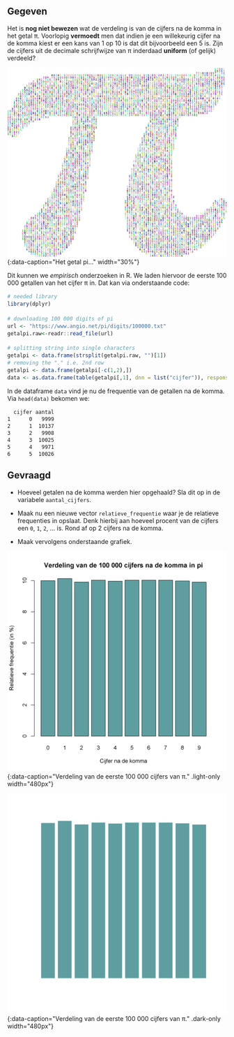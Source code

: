 ## Gegeven

Het is **nog niet bewezen** wat de verdeling is van de cijfers na de komma in het getal π. Voorlopig **vermoedt** men dat indien je een willekeurig cijfer na de komma kiest er een kans van 1 op 10 is dat dit bijvoorbeeld een 5 is. Zijn de cijfers uit de decimale schrijfwijze van π inderdaad **uniform** (of gelijk) verdeeld?

![Het getal pi...](media/getal_pi.png "Het getal pi..."){:data-caption="Het getal pi..." width="30%"}

Dit kunnen we *empirisch* onderzoeken in R. We laden hiervoor de eerste 100 000 getallen van het cijfer π in. Dat kan via onderstaande code:

```R
# needed library
library(dplyr)

# downloading 100 000 digits of pi
url <- "https://www.angio.net/pi/digits/100000.txt"
getalpi.raw<-readr::read_file(url)

# splitting string into single characters
getalpi <- data.frame(strsplit(getalpi.raw, "")[1])
# removing the "." i.e. 2nd row
getalpi <- data.frame(getalpi[-c(1,2),])
data <- as.data.frame(table(getalpi[,1], dnn = list("cijfer")), responseName = "aantal")
```

In de dataframe `data` vind je nu de frequentie van de getallen na de komma. Via `head(data)` bekomen we:

```
  cijfer aantal
1      0   9999
2      1  10137
3      2   9908
4      3  10025
5      4   9971
6      5  10026
```

## Gevraagd


- Hoeveel getalen na de komma werden hier opgehaald? Sla dit op in de variabele `aantal_cijfers`.

- Maak nu een nieuwe vector `relatieve_frequentie` waar je de relatieve frequenties in opslaat. Denk hierbij aan hoeveel procent van de cijfers een `0`, `1`, `2`, ... is. Rond af op 2 cijfers na de komma.

- Maak vervolgens onderstaande grafiek.

![Verdeling van de eerste 100 000 cijfers van π.](media/plot.png "Verdeling van de eerste 100 000 cijfers van π."){:data-caption="Verdeling van de eerste 100 000 cijfers van π." .light-only width="480px"}

![Verdeling van de eerste 100 000 cijfers van π.](media/plot_dark.png "Verdeling van de eerste 100 000 cijfers van π."){:data-caption="Verdeling van de eerste 100 000 cijfers van π." .dark-only width="480px"}